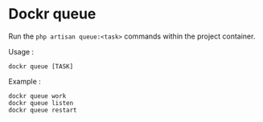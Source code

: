 # Dockr queue

Run the `php artisan queue:<task>` commands within the project container.

Usage :

```
dockr queue [TASK]
```

Example :

```
dockr queue work
dockr queue listen
dockr queue restart
```
